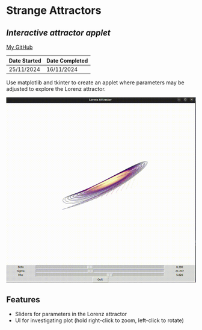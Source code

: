 # Strange Attractors
## _Interactive attractor applet_
[My GitHub](https://github.com/andrew-data-git)


| Date Started | Date Completed |
| ------ | ------ |
| 25/11/2024 | 16/11/2024 |

Use matplotlib and tkinter to create an applet where parameters may be adjusted to explore the Lorenz attractor.

![](https://github.com/andrew-data-git/strange_attractors/blob/main/attractor.gif)

## Features

- Sliders for parameters in the Lorenz attractor
- UI for investigating plot (hold right-click to zoom, left-click to rotate)